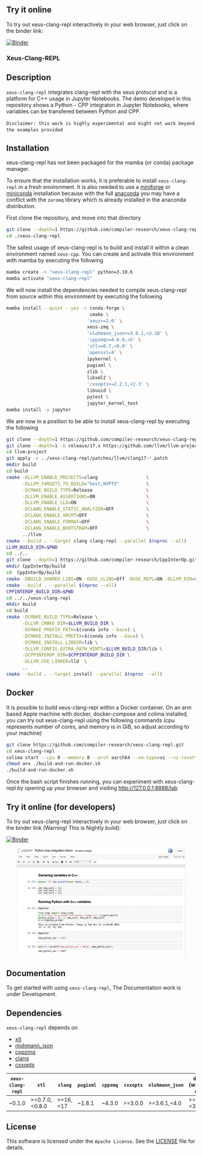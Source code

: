 ## Try it online

To try out xeus-clang-repl interactively in your web browser, just click on the binder
link:

[![Binder](https://mybinder.org/badge_logo.svg)](https://mybinder.org/v2/gh/compiler-research/xeus-clang-repl/v0.2.0?labpath=notebooks/index.ipynb)

### Xeus-Clang-REPL

## Description

`xeus-clang-repl` integrates clang-repl with the xeus protocol and is a platform for C++ usage in Jupyter Notebooks. The demo developed in this repository shows a Python - CPP integraton in Jupyter Notebooks, where variables can be transfered between Python and CPP.

`Disclaimer: this work is highly experimental and might not work beyond the examples provided`

## Installation

xeus-clang-repl has not been packaged for the mamba (or conda) package manager.

To ensure that the installation works, it is preferable to install `xeus-clang-repl` in a
fresh environment. It is also needed to use a
[miniforge](https://github.com/conda-forge/miniforge#mambaforge) or
[miniconda](https://conda.io/miniconda.html) installation because with the full
[anaconda](https://www.anaconda.com/) you may have a conflict with the `zeromq` library
which is already installed in the anaconda distribution.

First clone the repository, and move into that directory
```bash
git clone --depth=1 https://github.com/compiler-research/xeus-clang-repl.git
cd ./xeus-clang-repl
```
The safest usage of xeus-clang-repl is to build and install it within a clean environment named `xeus-cpp`. You can create and activate this environment 
with mamba by executing the following
```bash
mamba create -n "xeus-clang-repl" python=3.10.6
mamba activate "xeus-clang-repl"
```
We will now install the dependencies needed to compile xeus-clang-repl from source within this environment by executing the following
```bash
mamba install --quiet --yes -c conda-forge \
                               cmake \
                              'xeus>=2.0' \
                              xeus-zmq \
                              'nlohmann_json>=3.9.1,<3.10' \
                              'cppzmq>=4.6.0,<5' \
                              'xtl>=0.7,<0.8' \
                              'openssl<4' \
                              ipykernel \
                              pugixml \
                              zlib \
                              libxml2 \
                              'cxxopts>=2.2.1,<2.3' \
                              libuuid \
                              pytest \
                              jupyter_kernel_test 
mamba install -y jupyter
```
We are now in a position to be able to install xeus-clang-repl by executing the following
```bash
git clone --depth=1 https://github.com/compiler-research/xeus-clang-repl.git
git clone --depth=1 -b release/17.x https://github.com/llvm/llvm-project.git
cd llvm-project
git apply -v ../xeus-clang-repl/patches/llvm/clang17-*.patch
mkdir build
cd build
cmake -DLLVM_ENABLE_PROJECTS=clang                  \
      -DLLVM_TARGETS_TO_BUILD="host;NVPTX"          \
      -DCMAKE_BUILD_TYPE=Release                    \
      -DLLVM_ENABLE_ASSERTIONS=ON                   \
      -DLLVM_ENABLE_LLD=ON                          \
      -DCLANG_ENABLE_STATIC_ANALYZER=OFF            \
      -DCLANG_ENABLE_ARCMT=OFF                      \
      -DCLANG_ENABLE_FORMAT=OFF                     \
      -DCLANG_ENABLE_BOOTSTRAP=OFF                  \
      ../llvm
cmake --build . --target clang clang-repl --parallel $(nproc --all)
LLVM_BUILD_DIR=$PWD
cd ../..
git clone --depth=1 https://github.com/compiler-research/CppInterOp.git
mkdir CppInterOp/build
cd  CppInterOp/build
cmake -DBUILD_SHARED_LIBS=ON -DUSE_CLING=Off -DUSE_REPL=ON -DLLVM_DIR=$LLVM_DIR/build/lib/cmake/llvm -DClang_DIR=$LLVM_DIR/build/lib/cmake/clang ..
cmake --build . --parallel $(nproc --all)
CPPINTEROP_BUILD_DIR=$PWD
cd ../../xeus-clang-repl
mkdir build
cd build
cmake -DCMAKE_BUILD_TYPE=Release \
      -DLLVM_CMAKE_DIR=$LLVM_BUILD_DIR \
      -DCMAKE_PREFIX_PATH=$(conda info --base) \
      -DCMAKE_INSTALL_PREFIX=$(conda info --base) \
      -DCMAKE_INSTALL_LIBDIR=lib \
      -DLLVM_CONFIG_EXTRA_PATH_HINTS=$LLVM_BUILD_DIR/lib \
      -DCPPINTEROP_DIR=$CPPINTEROP_BUILD_DIR \
      -DLLVM_USE_LINKER=lld  \
      .. 
cmake --build . --target install --parallel $(nproc --all)
```

## Docker
It is possible to build xeus-clang-repl within a Docker container. On an arm based Apple machine with docker, docker-compose and colima installed, you can try out xeus-clang-repl using the following commands (cpu represents number of cores, and memory is in GiB, so adjust according to your machine)
```bash
git clone https://github.com/compiler-research/xeus-clang-repl.git
cd xeus-clang-repl
colima start --cpu 8 --memory 8 --arch aarch64 --vm-type=vz --vz-rosetta
chmod a+x ./build-and-run-docker.sh
./build-and-run-docker.sh
```
Once the bash script finishes running, you can experiment with xeus-clang-repl by opening up your browser and visiting http://127.0.0.1:8888/lab


## Try it online (for developers)

To try out xeus-clang-repl interactively in your web browser, just click on the binder
link (Warning! This is Nightly build):

[![Binder](https://mybinder.org/badge_logo.svg)](https://mybinder.org/v2/gh/compiler-research/xeus-clang-repl/HEAD?labpath=notebooks/index.ipynb)


<img
   src="./integration-demo-readme.png"
   alt="Alt text"
   title="Optional title"
   style="display: block; margin: 0 auto; max-width: 450px">

## Documentation

To get started with using `xeus-clang-repl`, The Documentation work is under Development.

## Dependencies

`xeus-clang-repl` depends on

- [xtl](https://github.com/xtensor-stack/xtl)
- [nlohmann_json](https://github.com/nlohmann/json)
- [cppzmq](https://github.com/zeromq/cppzmq)
- [clang](https://github.com/llvm/llvm-project/)
- [cxxopts](https://github.com/jarro2783/cxxopts)

|   `xeus-clang-repl`   |       `xtl`     |  `clang`  | `pugixml` | `cppzmq` | `cxxopts` | `nlohmann_json` | `dirent` (windows only) |
|-----------------------|-----------------|-----------|-----------|----------|-----------|-----------------|-------------------------|
|   	~0.1.0 		      |  >=0.7.0,<0.8.0 | >=16,<17  | ~1.8.1    | ~4.3.0   |  >=3.0.0  |  >=3.6.1,<4.0   |    >=2.3.2,<3           |

## License

This software is licensed under the `Apache License`. See the [LICENSE](LICENSE)
file for details.
